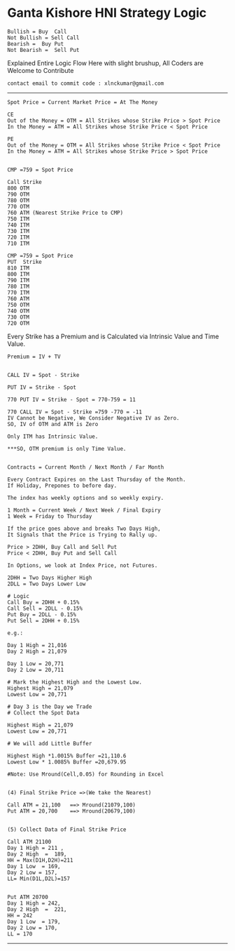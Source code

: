 # Ganta Kishore HNI Strategy Logic

```
Bullish = Buy  Call 
Not Bullish = Sell Call
Bearish =  Buy Put 
Not Bearish =  Sell Put 
```


Explained Entire Logic Flow Here with slight brushup, 
All Coders are Welcome to Contribute

```
contact email to commit code : xlnckumar@gmail.com
```
****

```
Spot Price = Current Market Price = At The Money
```

```
CE
Out of the Money = OTM = All Strikes whose Strike Price > Spot Price 
In the Money = ATM = All Strikes whose Strike Price < Spot Price
```

```
PE
Out of the Money = OTM = All Strikes whose Strike Price < Spot Price 
In the Money = ATM = All Strikes whose Strike Price > Spot Price
```

```

CMP =759 = Spot Price

Call Strike		
800	OTM
790	OTM
780	OTM
770	OTM
760	ATM (Nearest Strike Price to CMP)
750	ITM
740	ITM
730	ITM
720	ITM
710	ITM
```

```
CMP =759 = Spot Price
PUT  Strike		
810	ITM
800	ITM
790	ITM
780	ITM
770	ITM
760	ATM
750	OTM
740	OTM
730	OTM
720	OTM
```

Every Strike has a Premium and is Calculated via Intrinsic Value and Time Value.
```
Premium = IV + TV
```


```

CALL IV = Spot - Strike

PUT IV = Strike - Spot

```

```
770 PUT IV = Strike - Spot = 770-759 = 11
```

```
770 CALL IV = Spot - Strike =759 -770 = -11 
IV Cannot be Negative, We Consider Negative IV as Zero.
SO, IV of OTM and ATM is Zero
```

```
Only ITM has Intrinsic Value.
```
```
***SO, OTM premium is only Time Value.
```

```

Contracts = Current Month / Next Month / Far Month

Every Contract Expires on the Last Thursday of the Month. 
If Holiday, Prepones to before day.

The index has weekly options and so weekly expiry.

```


```
1 Month = Current Week / Next Week / Final Expiry
1 Week = Friday to Thursday
```



```
If the price goes above and breaks Two Days High, 
It Signals that the Price is Trying to Rally up.
```


```
Price > 2DHH, Buy Call and Sell Put
Price < 2DHH, Buy Put and Sell Call
```

```
In Options, we look at Index Price, not Futures.
```

```
2DHH = Two Days Higher High
2DLL = Two Days Lower Low
```

```
# Logic
Call Buy = 2DHH + 0.15%
Call Sell = 2DLL - 0.15%
Put Buy = 2DLL - 0.15%
Put Sell = 2DHH + 0.15%
```

```
e.g.:

Day 1 High = 21,016
Day 2 High = 21,079

Day 1 Low = 20,771
Day 2 Low = 20,711

# Mark the Highest High and the Lowest Low.
Highest High = 21,079
Lowest Low = 20,771

# Day 3 is the Day we Trade
# Collect the Spot Data

```



```
Highest High = 21,079
Lowest Low = 20,771
```
 
```
# We will add Little Buffer

Highest High *1.0015% Buffer =21,110.6
Lowest Low * 1.0085% Buffer =20,679.95

```


```
#Note: Use Mround(Cell,0.05) for Rounding in Excel
```


 ```

(4) Final Strike Price =>(We take the Nearest)

Call ATM = 21,100   ==> Mround(21079,100)
Put ATM = 20,700    ==> Mround(20679,100)
 ```
 
 
 ```

(5) Collect Data of Final Strike Price

Call ATM 21100
Day 1 High = 211 ,
Day 2 High  =  189, 
HH = Max(D1H,D2H)=211
Day 1 Low  = 169, 
Day 2 Low = 157,  
LL= Min(D1L,D2L)=157


Put ATM 20700
Day 1 High = 242, 
Day 2 High  =  221, 
HH = 242
Day 1 Low  = 179, 
Day 2 Low = 170, 
LL = 170

```







****
